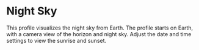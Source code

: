 # Night Sky
This profile visualizes the night sky from Earth. The profile starts on Earth, with a camera view of the horizon and night sky. Adjust the date and time settings to view the sunrise and sunset.
